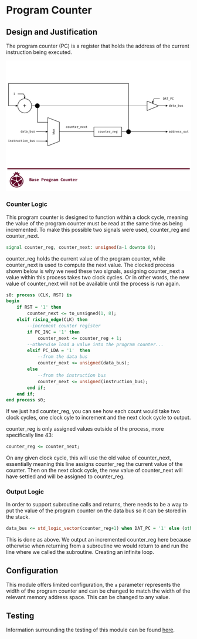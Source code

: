 # Program Counter

## Design and Justification
<!-- Please discuss your design here -->
<!-- Make sure to justify any design choices made where there may be an alternative approach -->
The program counter (PC) is a register that holds the address of the current instruction being executed.

![Program counter block diagram](/images/Program_Counter_Block_Diagram.png)

### Counter Logic
This program counter is designed to function within a clock cycle, meaning the value of the program counter must be read at the same time as being incremented. To make this possible two signals were used, counter_reg and counter_next.

```VHDL
signal counter_reg, counter_next: unsigned(a-1 downto 0);
```

counter_reg holds the current value of the program counter, while counter_next is used to compute the next value. The clocked process shown below is why we need these two signals, assigning counter_next a value within this process takes two clock cycles. Or in other words, the new value of counter_next will not be available until the process is run again.

```VHDL
s0: process (CLK, RST) is
begin
    if RST = '1' then
        counter_next <= to_unsigned(1, 8);
    elsif rising_edge(CLK) then
        --increment counter register
        if PC_INC = '1' then
            counter_next <= counter_reg + 1;
        --otherwise load a value into the program counter...
        elsif PC_LDA = '1'  then
            --from the data bus
            counter_next <= unsigned(data_bus);
        else
            --from the instruction bus
            counter_next <= unsigned(instruction_bus);
        end if;
    end if;
end process s0;
```

If we just had counter_reg, you can see how each count would take two clock cycles, one clock cyle to increment and the next clock cycle to output.

counter_reg is only assigned values outside of the process, more specifically line 43:

```VHDL
counter_reg <= counter_next;
```

On any given clock cycle, this will use the old value of counter_next, essentially meaning this line assigns counter_reg the current value of the counter. Then on the next clock cycle, the new value of counter_next will have settled and will be assigned to counter_reg.

### Output Logic
In order to support subroutine calls and returns, there needs to be a way to put the value of the program counter on the data bus so it can be stored in the stack.

```VHDL
data_bus <= std_logic_vector(counter_reg+1) when DAT_PC = '1' else (others => 'Z');
```

This is done as above. We output an incremented counter_reg here because otherwise when returning from a subroutine we would return to and run the line where we called the subroutine. Creating an infinite loop.

## Configuration
This module offers limited configuration, the `a` parameter represents the width of the program counter and can be changed to match the width of the relevant memory address space. This can be changed to any value.

## Testing
Information surrounding the testing of this module can be found [here](https://github.com/Zachary-Pearce/Pomegranate/blob/main/testing/PC/).
